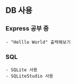 ## DB 사용

### Express 공부 중

    - "Helllo World" 출력해보기

### SQL

    - SQLite 사용 
    - SQLiteStudio 사용